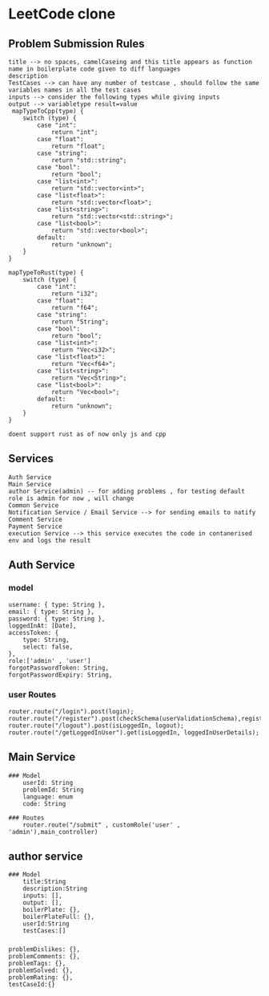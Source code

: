 # LeetCode clone

## Problem Submission Rules
    title --> no spaces, camelCaseing and this title appears as function name in boilerplate code given to diff languages
    description 
    TestCases --> can have any number of testcase , should follow the same variables names in all the test cases
    inputs --> consider the following types while giving inputs 
    output --> variabletype result=value 
     mapTypeToCpp(type) {
        switch (type) {
            case "int":
                return "int";
            case "float":
                return "float";
            case "string":
                return "std::string";
            case "bool":
                return "bool";
            case "list<int>":
                return "std::vector<int>";
            case "list<float>":
                return "std::vector<float>";
            case "list<string>":
                return "std::vector<std::string>";
            case "list<bool>":
                return "std::vector<bool>";
            default:
                return "unknown";
        }
    }

    mapTypeToRust(type) {
        switch (type) {
            case "int":
                return "i32";
            case "float":
                return "f64";
            case "string":
                return "String";
            case "bool":
                return "bool";
            case "list<int>":
                return "Vec<i32>";
            case "list<float>":
                return "Vec<f64>";
            case "list<string>":
                return "Vec<String>";
            case "list<bool>":
                return "Vec<bool>";
            default:
                return "unknown";
        }
    }

    doent support rust as of now only js and cpp

## Services

    Auth Service
    Main Service
    author Service(admin) -- for adding problems , for testing default role is admin for now , will change 
    Common Service
    Notification Service / Email Service --> for sending emails to natify
    Comment Service
    Payment Service 
    execution Service --> this service executes the code in contanerised env and logs the result 

## Auth Service

### model

    username: { type: String },
    email: { type: String },
    password: { type: String },
    loggedInAt: [Date],
    accessToken: {
        type: String,
        select: false,
    },
    role:['admin' , 'user']
    forgotPasswordToken: String,
    forgotPasswordExpiry: String,

### user Routes

    router.route("/login").post(login);
    router.route("/register").post(checkSchema(userValidationSchema),registerUser);
    router.route("/logout").post(isLoggedIn, logout);
    router.route("/getLoggedInUser").get(isLoggedIn, loggedInUserDetails);

## Main Service

    ### Model
        userId: String
        problemId: String
        language: enum
        code: String

    ### Routes
        router.route("/submit" , customRole('user' , 'admin'),main_controller)

## author service

    ### Model
        title:String
        description:String
        inputs: [],
        output: [],
        boilerPlate: {},
        boilerPlateFull: {},
        userId:String
        testCases:[]

### 
    

   
    problemDislikes: {},
    problemComments: {},
    problemTags: {},
    problemSolved: {},
    problemRating: {},
    testCaseId:{}

